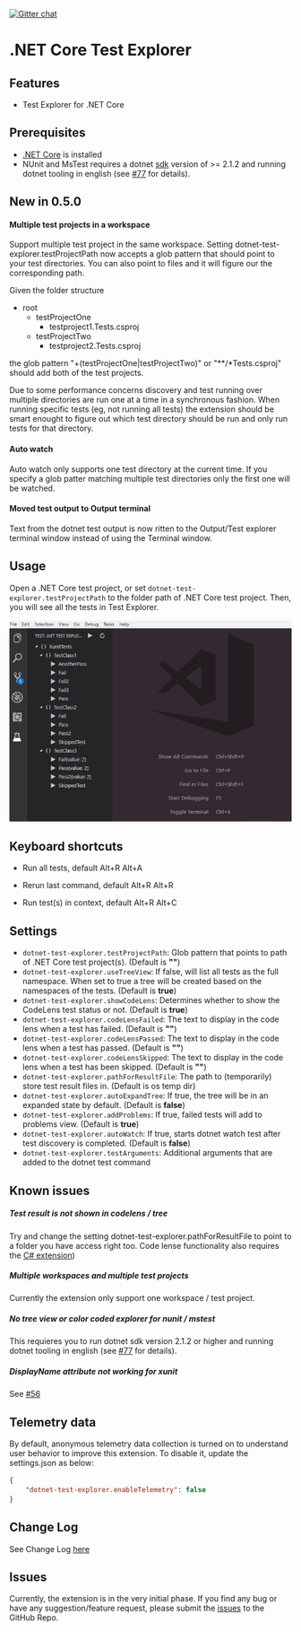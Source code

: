 [![Gitter chat](https://badges.gitter.im/gitterHQ/gitter.png)](https://gitter.im/vscode-dotnet-test-explorer/Lobby)

# .NET Core Test Explorer

## Features

* Test Explorer for .NET Core

## Prerequisites

* [.NET Core](https://www.microsoft.com/net/core) is installed
* NUnit and MsTest requires a dotnet [sdk](https://www.microsoft.com/net/download) version of >= 2.1.2 and running dotnet tooling in english (see [#77](https://github.com/formulahendry/vscode-dotnet-test-explorer/issues/77) for details).

## New in 0.5.0

#### Multiple test projects in a workspace
Support multiple test project in the same workspace. Setting dotnet-test-explorer.testProjectPath now accepts a glob pattern that should point to your test directories. You can also point to files and it will figure our the corresponding path. 

Given the folder structure
* root
  * testProjectOne
    * testproject1.Tests.csproj
  * testProjectTwo
    * testproject2.Tests.csproj

the glob pattern "+(testProjectOne|testProjectTwo)" or "**/*Tests.csproj" should add both of the test projects.

Due to some performance concerns discovery and test running over multiple directories are run one at a time in a synchronous fashion. When running specific tests (eg, not running all tests) the extension should be smart enought to figure out which test directory should be run and only run tests for that directory.

#### Auto watch
Auto watch only supports one test directory at the current time. If you specify a glob patter matching multiple test directories only the first one will be watched.

#### Moved test output to Output terminal
Text from the dotnet test output is now ritten to the Output/Test explorer terminal window instead of using the Terminal window.

## Usage

Open a .NET Core test project, or set `dotnet-test-explorer.testProjectPath` to the folder path of .NET Core test project. Then, you will see all the tests in Test Explorer.

![test-explorer](images/test-explorer.gif)

## Keyboard shortcuts

* Run all tests, default Alt+R Alt+A

* Rerun last command, default Alt+R Alt+R

* Run test(s) in context, default Alt+R Alt+C

## Settings

* `dotnet-test-explorer.testProjectPath`: Glob pattern that points to path of .NET Core test project(s). (Default is **""**)
* `dotnet-test-explorer.useTreeView`: If false, will list all tests as the full namespace. When set to true a tree will be created based on the namespaces of the tests. (Default is **true**)
* `dotnet-test-explorer.showCodeLens`: Determines whether to show the CodeLens test status or not. (Default is **true**)
* `dotnet-test-explorer.codeLensFailed`: The text to display in the code lens when a test has failed. (Default is **""**)
* `dotnet-test-explorer.codeLensPassed`: The text to display in the code lens when a test has passed. (Default is **""**)
* `dotnet-test-explorer.codeLensSkipped`: The text to display in the code lens when a test has been skipped. (Default is **""**)
* `dotnet-test-explorer.pathForResultFile`: The path to (temporarily) store test result files in. (Default is os temp dir)
* `dotnet-test-explorer.autoExpandTree`: If true, the tree will be in an expanded state by default. (Default is **false**)
* `dotnet-test-explorer.addProblems`: If true, failed tests will add to problems view. (Default is **true**)
* `dotnet-test-explorer.autoWatch`: If true, starts dotnet watch test after test discovery is completed. (Default is **false**)
* `dotnet-test-explorer.testArguments`: Additional arguments that are added to the dotnet test command

## Known issues

##### Test result is not shown in codelens / tree
Try and change the setting dotnet-test-explorer.pathForResultFile to point to a folder you have access right too. Code lense functionality also requires the [C# extension](https://marketplace.visualstudio.com/items?itemName=ms-vscode.csharp)) 

##### Multiple workspaces and multiple test projects
Currently the extension only support one workspace / test project.

##### No tree view or color coded explorer for nunit / mstest
This requieres you to run dotnet sdk version 2.1.2 or higher and running dotnet tooling in english (see [#77](https://github.com/formulahendry/vscode-dotnet-test-explorer/issues/77) for details).

##### DisplayName attribute not working for xunit
See [#56](https://github.com/formulahendry/vscode-dotnet-test-explorer/issues/56)

## Telemetry data

By default, anonymous telemetry data collection is turned on to understand user behavior to improve this extension. To disable it, update the settings.json as below:
```json
{
    "dotnet-test-explorer.enableTelemetry": false
}
```

## Change Log

See Change Log [here](CHANGELOG.md)

## Issues

Currently, the extension is in the very initial phase. If you find any bug or have any suggestion/feature request, please submit the [issues](https://github.com/formulahendry/vscode-dotnet-test-explorer/issues) to the GitHub Repo.
